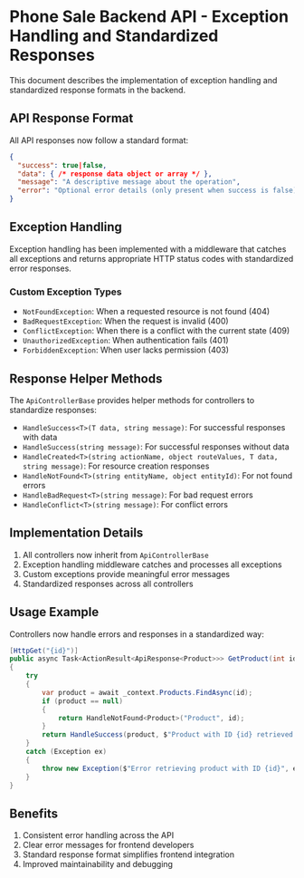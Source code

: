 # Phone Sale Backend API - Exception Handling and Standardized Responses

This document describes the implementation of exception handling and standardized response formats
in the backend.

## API Response Format

All API responses now follow a standard format:

```json
{
  "success": true|false,
  "data": { /* response data object or array */ },
  "message": "A descriptive message about the operation",
  "error": "Optional error details (only present when success is false)"
}
```

## Exception Handling

Exception handling has been implemented with a middleware that catches all exceptions and returns
appropriate HTTP status codes with standardized error responses.

### Custom Exception Types

-   `NotFoundException`: When a requested resource is not found (404)
-   `BadRequestException`: When the request is invalid (400)
-   `ConflictException`: When there is a conflict with the current state (409)
-   `UnauthorizedException`: When authentication fails (401)
-   `ForbiddenException`: When user lacks permission (403)

## Response Helper Methods

The `ApiControllerBase` provides helper methods for controllers to standardize responses:

-   `HandleSuccess<T>(T data, string message)`: For successful responses with data
-   `HandleSuccess(string message)`: For successful responses without data
-   `HandleCreated<T>(string actionName, object routeValues, T data, string message)`: For resource
    creation responses
-   `HandleNotFound<T>(string entityName, object entityId)`: For not found errors
-   `HandleBadRequest<T>(string message)`: For bad request errors
-   `HandleConflict<T>(string message)`: For conflict errors

## Implementation Details

1. All controllers now inherit from `ApiControllerBase`
2. Exception handling middleware catches and processes all exceptions
3. Custom exceptions provide meaningful error messages
4. Standardized responses across all controllers

## Usage Example

Controllers now handle errors and responses in a standardized way:

```csharp
[HttpGet("{id}")]
public async Task<ActionResult<ApiResponse<Product>>> GetProduct(int id)
{
    try
    {
        var product = await _context.Products.FindAsync(id);
        if (product == null)
        {
            return HandleNotFound<Product>("Product", id);
        }
        return HandleSuccess(product, $"Product with ID {id} retrieved successfully");
    }
    catch (Exception ex)
    {
        throw new Exception($"Error retrieving product with ID {id}", ex);
    }
}
```

## Benefits

1. Consistent error handling across the API
2. Clear error messages for frontend developers
3. Standard response format simplifies frontend integration
4. Improved maintainability and debugging
